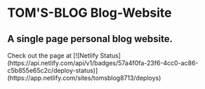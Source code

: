 # TOM'S-BLOG Blog-Website
<h2>A single page personal blog website.</h2>
Check out the page at [![Netlify Status](https://api.netlify.com/api/v1/badges/57a4f0fa-23f6-4cc0-ac86-c5b855e65c2c/deploy-status)](https://app.netlify.com/sites/tomsblog8713/deploys)
